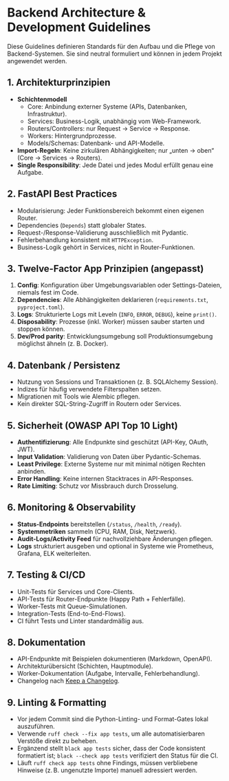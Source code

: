 # Backend Architecture & Development Guidelines

Diese Guidelines definieren Standards für den Aufbau und die Pflege von Backend-Systemen. Sie sind neutral formuliert und können in jedem Projekt angewendet werden.

## 1. Architekturprinzipien
- **Schichtenmodell**  
  - Core: Anbindung externer Systeme (APIs, Datenbanken, Infrastruktur).  
  - Services: Business-Logik, unabhängig vom Web-Framework.  
  - Routers/Controllers: nur Request → Service → Response.  
  - Workers: Hintergrundprozesse.  
  - Models/Schemas: Datenbank- und API-Modelle.  
- **Import-Regeln**: Keine zirkulären Abhängigkeiten; nur „unten → oben“ (Core → Services → Routers).  
- **Single Responsibility**: Jede Datei und jedes Modul erfüllt genau eine Aufgabe.  

## 2. FastAPI Best Practices
- Modularisierung: Jeder Funktionsbereich bekommt einen eigenen Router.  
- Dependencies (`Depends`) statt globaler States.  
- Request-/Response-Validierung ausschließlich mit Pydantic.  
- Fehlerbehandlung konsistent mit `HTTPException`.  
- Business-Logik gehört in Services, nicht in Router-Funktionen.  

## 3. Twelve-Factor App Prinzipien (angepasst)
1. **Config**: Konfiguration über Umgebungsvariablen oder Settings-Dateien, niemals fest im Code.  
2. **Dependencies**: Alle Abhängigkeiten deklarieren (`requirements.txt`, `pyproject.toml`).  
3. **Logs**: Strukturierte Logs mit Leveln (`INFO`, `ERROR`, `DEBUG`), keine `print()`.  
4. **Disposability**: Prozesse (inkl. Worker) müssen sauber starten und stoppen können.  
5. **Dev/Prod parity**: Entwicklungsumgebung soll Produktionsumgebung möglichst ähneln (z. B. Docker).  

## 4. Datenbank / Persistenz
- Nutzung von Sessions und Transaktionen (z. B. SQLAlchemy Session).  
- Indizes für häufig verwendete Filterspalten setzen.  
- Migrationen mit Tools wie Alembic pflegen.  
- Kein direkter SQL-String-Zugriff in Routern oder Services.  

## 5. Sicherheit (OWASP API Top 10 Light)
- **Authentifizierung**: Alle Endpunkte sind geschützt (API-Key, OAuth, JWT).  
- **Input Validation**: Validierung von Daten über Pydantic-Schemas.  
- **Least Privilege**: Externe Systeme nur mit minimal nötigen Rechten anbinden.  
- **Error Handling**: Keine internen Stacktraces in API-Responses.  
- **Rate Limiting**: Schutz vor Missbrauch durch Drosselung.  

## 6. Monitoring & Observability
- **Status-Endpoints** bereitstellen (`/status`, `/health`, `/ready`).
- **Systemmetriken** sammeln (CPU, RAM, Disk, Netzwerk).  
- **Audit-Logs/Activity Feed** für nachvollziehbare Änderungen pflegen.  
- **Logs** strukturiert ausgeben und optional in Systeme wie Prometheus, Grafana, ELK weiterleiten.  

## 7. Testing & CI/CD
- Unit-Tests für Services und Core-Clients.  
- API-Tests für Router-Endpunkte (Happy Path + Fehlerfälle).  
- Worker-Tests mit Queue-Simulationen.  
- Integration-Tests (End-to-End-Flows).  
- CI führt Tests und Linter standardmäßig aus.  

## 8. Dokumentation
- API-Endpunkte mit Beispielen dokumentieren (Markdown, OpenAPI).
- Architekturübersicht (Schichten, Hauptmodule).
- Worker-Dokumentation (Aufgabe, Intervalle, Fehlerbehandlung).
- Changelog nach [Keep a Changelog](https://keepachangelog.com/).

## 9. Linting & Formatting
- Vor jedem Commit sind die Python-Linting- und Format-Gates lokal auszuführen.
- Verwende `ruff check --fix app tests`, um alle automatisierbaren Verstöße direkt zu beheben.
- Ergänzend stellt `black app tests` sicher, dass der Code konsistent formatiert ist; `black --check app tests` verifiziert den Status für die CI.
- Läuft `ruff check app tests` ohne Findings, müssen verbliebene Hinweise (z. B. ungenutzte Importe) manuell adressiert werden.

